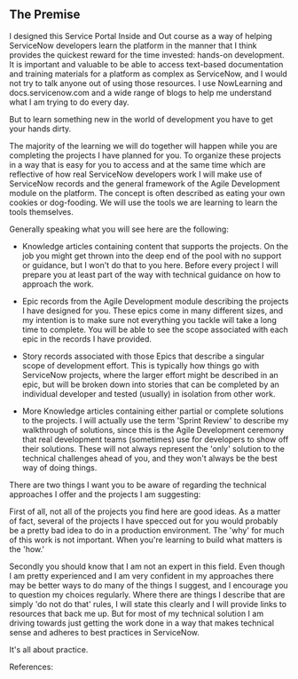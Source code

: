 ## The Premise

I designed this Service Portal Inside and Out course as a way of helping ServiceNow developers learn the platform in the manner that I think provides the quickest reward for the time invested: hands-on development. It is important and valuable to be able to access text-based documentation and training materials for a platform as complex as ServiceNow, and I would not try to talk anyone out of using those resources. I use NowLearning and docs.servicenow.com and a wide range of blogs to help me understand what I am trying to do every day.

But to learn something new in the world of development you have to get your hands dirty. 

The majority of the learning we will do together will happen while you are completing the projects I have planned for you. To organize these projects in a way that is easy for you to access and at the same time which are reflective of how real ServiceNow developers work I will make use of ServiceNow records and the general framework of the Agile Development module on the platform. The concept is often described as eating your own cookies or dog-fooding. We will use the tools we are learning to learn the tools themselves.

Generally speaking what you will see here are the following:

* Knowledge articles containing content that supports the projects. On the job you might get thrown into the deep end of the pool with no support or guidance, but I won't do that to you here. Before every project I will prepare you at least part of the way with technical guidance on how to approach the work.

* Epic records from the Agile Development module describing the projects I have designed for you. These epics come in many different sizes, and my intention is to make sure not everything you tackle will take a long time to complete. You will be able to see the scope associated with each epic in the records I have provided.

* Story records associated with those Epics that describe a singular scope of development effort. This is typically how things go with ServiceNow projects, where the larger effort might be described in an epic, but will be broken down into stories that can be completed by an individual developer and tested (usually) in isolation from other work.

* More Knowledge articles containing either partial or complete solutions to the projects. I will actually use the term 'Sprint Review' to describe my walkthrough of solutions, since this is the Agile Development ceremony that real development teams (sometimes) use for developers to show off their solutions. These will not always represent the 'only' solution to the technical challenges ahead of you, and they won't always be the best way of doing things. 

There are two things I want you to be aware of regarding the technical approaches I offer and the projects I am suggesting:

First of all, not all of the projects you find here are good ideas. As a matter of fact, several of the projects I have specced out for you would probably be a pretty bad idea to do in a production environment. The 'why' for much of this work is not important. When you're learning to build what matters is the 'how.'

Secondly you should know that I am not an expert in this field. Even though I am pretty experienced and I am very confident in my approaches there may be better ways to do many of the things I suggest, and I encourage you to question my choices regularly. Where there are things I describe that are simply 'do not do that' rules, I will state this clearly and I will provide links to resources that back me up. But for most of my technical solution I am driving towards just getting the work done in a way that makes technical sense and adheres to best practices in ServiceNow.

It's all about practice.

References:


